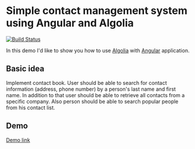 # Simple contact management system using Angular and Algolia 

[![Build Status](https://travis-ci.org/aliakseimaniuk/algolia.svg?branch=master)](https://travis-ci.org/aliakseimaniuk/algolia)

In this demo I'd like to show you how to use [Algolia](https://www.algolia.com/) with [Angular](https://angular.io/) application.

## Basic idea

Implement contact book. User should be able to search for contact information (address, phone number) by a person's last name and first name.
In addition to that user should be able to retrieve all contacts from a specific company. Also person should be able to search popular people from his contact list.

## Demo

[Demo link](https://aliakseimaniuk.github.io/algolia/)
